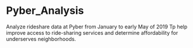 # Pyber_Analysis
Analyze rideshare data at Pyber from January to early May of 2019
Tp help improve access to ride-sharing services and determine affordability for underserves neighborhoods.
